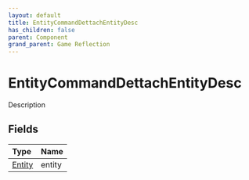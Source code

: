 ```yaml
---
layout: default
title: EntityCommandDettachEntityDesc
has_children: false
parent: Component
grand_parent: Game Reflection
---
```

# EntityCommandDettachEntityDesc
Description 

## Fields

| Type | Name |
|:----------|:--------------|
| [Entity](/riftbreaker-wiki/docs/game-reflection/classes/entity/) | entity |

